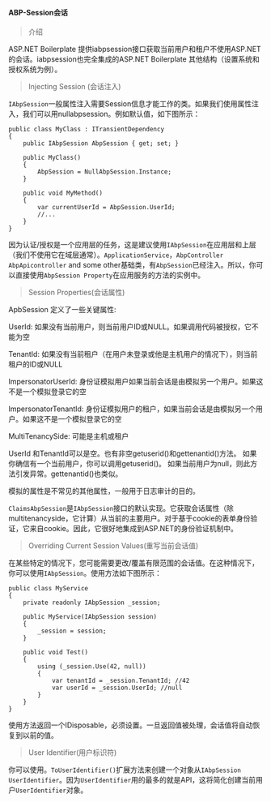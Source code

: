 #### ABP-Session会话

> 介绍

ASP.NET Boilerplate 提供iabpsession接口获取当前用户和租户不使用ASP.NET的会话。iabpsession也完全集成的ASP.NET Boilerplate 其他结构（设置系统和授权系统为例）。

> Injecting Session (会话注入)

`IAbpSession`一般属性注入需要Session信息才能工作的类。如果我们使用属性注入，我们可以用nullabpsession。例如默认值，如下图所示：

```
public class MyClass : ITransientDependency
{
    public IAbpSession AbpSession { get; set; }

    public MyClass()
    {
        AbpSession = NullAbpSession.Instance;
    }

    public void MyMethod()
    {
        var currentUserId = AbpSession.UserId;
        //...
    }
}
```

因为认证/授权是一个应用层的任务，这是建议使用`IAbpSession`在应用层和上层（我们不使用它在域层通常）。`ApplicationService`，`AbpController` `AbpApicontroller` and some other基础类，有`AbpSession`已经注入。所以，你可以直接使用`AbpSession Property`在应用服务的方法的实例中。

> Session Properties(会话属性)

ApbSession 定义了一些关键属性:

UserId: 如果没有当前用户，则当前用户ID或NULL。如果调用代码被授权，它不能为空

TenantId: 如果没有当前租户（在用户未登录或他是主机用户的情况下），则当前租户的ID或NULL

ImpersonatorUserId: 身份证模拟用户如果当前会话是由模拟另一个用户。如果这不是一个模拟登录它的空

ImpersonatorTenantId: 身份证模拟用户的租户，如果当前会话是由模拟另一个用户。如果这不是一个模拟登录它的空

MultiTenancySide: 可能是主机或租户

UserId 和TenantId可以是空。也有非空getuserid()和gettenantid()方法。
如果你确信有一个当前用户，你可以调用getuserid()。
如果当前用户为null，则此方法引发异常。gettenantid()也类似。

模拟的属性是不常见的其他属性，一般用于日志审计的目的。

`ClaimsAbpSession`是`IAbpSession`接口的默认实现。它获取会话属性（除multitenancyside，它计算）从当前的主要用户。对于基于cookie的表单身份验证，它来自cookie。因此，它很好地集成到ASP.NET的身份验证机制中。

> Overriding Current Session Values(重写当前会话值)

在某些特定的情况下，您可能需要更改/覆盖有限范围的会话值。在这种情况下，你可以使用`IAbpSession`。使用方法如下图所示：

```
public class MyService
{
    private readonly IAbpSession _session;

    public MyService(IAbpSession session)
    {
        _session = session;
    }

    public void Test()
    {
        using (_session.Use(42, null))
        {
            var tenantId = _session.TenantId; //42
            var userId = _session.UserId; //null
        }
    }
}
```
使用方法返回一个IDisposable，必须设置。一旦返回值被处理，会话值将自动恢复到以前的值。

> User Identifier(用户标识符)

你可以使用。`ToUserIdentifier()`扩展方法来创建一个对象从`IAbpSession` `UserIdentifier`。因为`UserIdentifier`用的最多的就是API，这将简化创建当前用户`UserIdentifier`对象。
